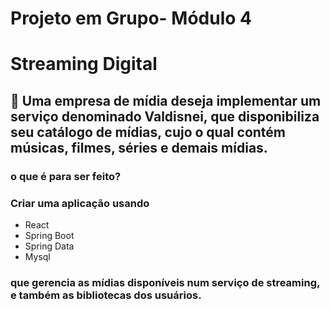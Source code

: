 # Projeto em Grupo- Módulo 4
# Streaming Digital
## 📑 Uma empresa de mídia deseja implementar um serviço denominado Valdisnei, que disponibiliza seu catálogo de mídias, cujo o qual contém músicas, filmes, séries e demais mídias.

### o que é para ser feito?
### Criar uma aplicação usando

 + React 
 + Spring Boot 
 + Spring Data 
 +  Mysql 

### que gerencia as mídias disponíveis num serviço de streaming, e também as bibliotecas dos usuários.
